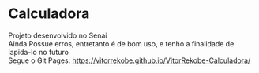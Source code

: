 # Calculadora
Projeto desenvolvido no Senai
<br>
Ainda Possue erros, entretanto é de bom uso, e tenho a finalidade de lapida-lo no futuro<br>
Segue o Git Pages: https://vitorrekobe.github.io/VitorRekobe-Calculadora/

